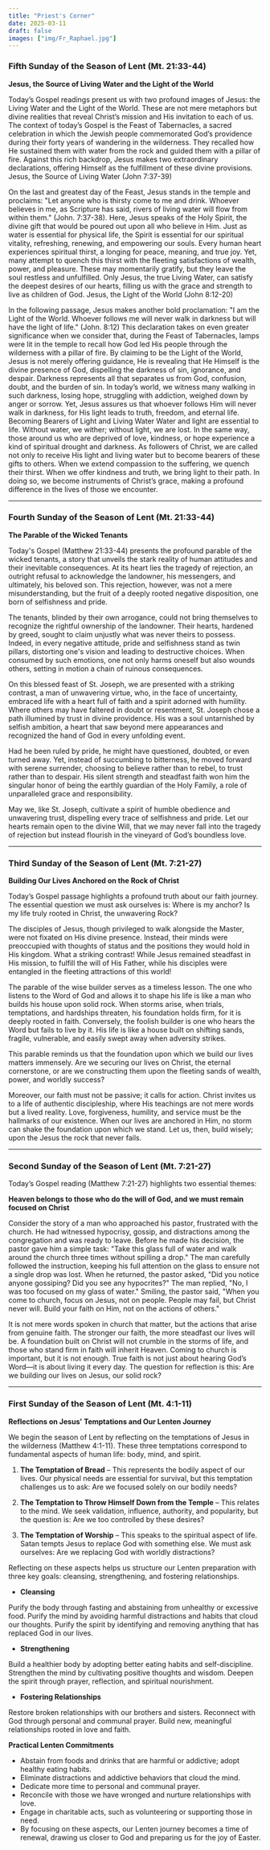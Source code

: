 ```yaml
---
title: "Priest's Corner"
date: 2025-03-11
draft: false
images: ["img/Fr_Raphael.jpg"]
---
```


### Fifth Sunday of the Season of Lent (Mt. 21:33-44)

**Jesus, the Source of Living Water and the Light of the World**

Today’s Gospel readings present us with two profound images of Jesus: the Living Water and the Light of the World. These are not mere metaphors but divine realities that reveal Christ’s mission and His invitation to each of us.
The context of today’s Gospel is the Feast of Tabernacles, a sacred celebration in which the Jewish people commemorated God’s providence during their forty years of wandering in the wilderness. They recalled how He sustained them with water from the rock and guided them with a pillar of fire. Against this rich backdrop, Jesus makes two extraordinary declarations, offering Himself as the fulfillment of these divine provisions.
Jesus, the Source of Living Water (John 7:37-39)

On the last and greatest day of the Feast, Jesus stands in the temple and proclaims: "Let anyone who is thirsty come to me and drink. Whoever believes in me, as Scripture has said, rivers of living water will flow from within them." (John. 7:37-38). Here, Jesus speaks of the Holy Spirit, the divine gift that would be poured out upon all who believe in Him. Just as water is essential for physical life, the Spirit is essential for our spiritual vitality, refreshing, renewing, and empowering our souls.
Every human heart experiences spiritual thirst, a longing for peace, meaning, and true joy. Yet, many attempt to quench this thirst with the fleeting satisfactions of wealth, power, and pleasure. These may momentarily gratify, but they leave the soul restless and unfulfilled. Only Jesus, the true Living Water, can satisfy the deepest desires of our hearts, filling us with the grace and strength to live as children of God.
Jesus, the Light of the World (John 8:12-20)

In the following passage, Jesus makes another bold proclamation: "I am the Light of the World. Whoever follows me will never walk in darkness but will have the light of life." (John. 8:12) This declaration takes on even greater significance when we consider that, during the Feast of Tabernacles, lamps were lit in the temple to recall how God led His people through the wilderness with a pillar of fire. By claiming to be the Light of the World, Jesus is not merely offering guidance, He is revealing that He Himself is the divine presence of God, dispelling the darkness of sin, ignorance, and despair. Darkness represents all that separates us from God, confusion, doubt, and the burden of sin. In today’s world, we witness many walking in such darkness, losing hope, struggling with addiction, weighed down by anger or sorrow. Yet, Jesus assures us that whoever follows Him will never walk in darkness, for His light leads to truth, freedom, and eternal life.
Becoming Bearers of Light and Living Water
Water and light are essential to life. Without water, we wither; without light, we are lost. In the same way, those around us who are deprived of love, kindness, or hope experience a kind of spiritual drought and darkness. As followers of Christ, we are called not only to receive His light and living water but to become bearers of these gifts to others. When we extend compassion to the suffering, we quench their thirst. When we offer kindness and truth, we bring light to their path. In doing so, we become instruments of Christ’s grace, making a profound difference in the lives of those we encounter.
<hr>

### Fourth Sunday of the Season of Lent (Mt. 21:33-44)

**The Parable of the Wicked Tenants**

Today's Gospel (Matthew 21:33-44) presents the profound parable of the wicked tenants, a story that unveils the stark reality of human attitudes and their inevitable consequences. At its heart lies the tragedy of rejection, an outright refusal to acknowledge the landowner, his messengers, and ultimately, his beloved son. This rejection, however, was not a mere misunderstanding, but the fruit of a deeply rooted negative disposition, one born of selfishness and pride.

The tenants, blinded by their own arrogance, could not bring themselves to recognize the rightful ownership of the landowner. Their hearts, hardened by greed, sought to claim unjustly what was never theirs to possess. Indeed, in every negative attitude, pride and selfishness stand as twin pillars, distorting one's vision and leading to destructive choices. When consumed by such emotions, one not only harms oneself but also wounds others, setting in motion a chain of ruinous consequences.

On this blessed feast of St. Joseph, we are presented with a striking contrast, a man of unwavering virtue, who, in the face of uncertainty, embraced life with a heart full of faith and a spirit adorned with humility. Where others may have faltered in doubt or resentment, St. Joseph chose a path illumined by trust in divine providence. His was a soul untarnished by selfish ambition, a heart that saw beyond mere appearances and recognized the hand of God in every unfolding event.

Had he been ruled by pride, he might have questioned, doubted, or even turned away. Yet, instead of succumbing to bitterness, he moved forward with serene surrender, choosing to believe rather than to rebel, to trust rather than to despair. His silent strength and steadfast faith won him the singular honor of being the earthly guardian of the Holy Family, a role of unparalleled grace and responsibility.

May we, like St. Joseph, cultivate a spirit of humble obedience and unwavering trust, dispelling every trace of selfishness and pride. Let our hearts remain open to the divine Will, that we may never fall into the tragedy of rejection but instead flourish in the vineyard of God’s boundless love.

<hr>

### Third Sunday of the Season of Lent (Mt. 7:21-27)

**Building Our Lives Anchored on the Rock of Christ**

Today’s Gospel passage highlights a profound truth about our faith journey. The essential question we must ask ourselves is: Where is my anchor? Is my life truly rooted in Christ, the unwavering Rock?

The disciples of Jesus, though privileged to walk alongside the Master, were not fixated on His divine presence. Instead, their minds were preoccupied with thoughts of status and the positions they would hold in His kingdom. What a striking contrast! While Jesus remained steadfast in His mission, to fulfill the will of His Father, while his disciples were entangled in the fleeting attractions of this world!

The parable of the wise builder serves as a timeless lesson. The one who listens to the Word of God and allows it to shape his life is like a man who builds his house upon solid rock. When storms arise, when trials, temptations, and hardships threaten, his foundation holds firm, for it is deeply rooted in faith. Conversely, the foolish builder is one who hears the Word but fails to live by it. His life is like a house built on shifting sands, fragile, vulnerable, and easily swept away when adversity strikes.

This parable reminds us that the foundation upon which we build our lives matters immensely. Are we securing our lives on Christ, the eternal cornerstone, or are we constructing them upon the fleeting sands of wealth, power, and worldly success?

Moreover, our faith must not be passive; it calls for action. Christ invites us to a life of authentic discipleship, where His teachings are not mere words but a lived reality. Love, forgiveness, humility, and service must be the hallmarks of our existence. When our lives are anchored in Him, no storm can shake the foundation upon which we stand. Let us, then, build wisely; upon the Jesus the rock that never fails.

<hr>

### Second Sunday of the Season of Lent (Mt. 7:21-27)

Today’s Gospel reading (Matthew 7:21-27) highlights two essential themes: 

**Heaven belongs to those who do the will of God, and we must remain focused on Christ**

Consider the story of a man who approached his pastor, frustrated with the church. He had witnessed hypocrisy, gossip, and distractions among the congregation and was ready to leave. Before he made his decision, the pastor gave him a simple task: "Take this glass full of water and walk around the church three times without spilling a drop." The man carefully followed the instruction, keeping his full attention on the glass to ensure not a single drop was lost. When he returned, the pastor asked, "Did you notice anyone gossiping? Did you see any hypocrites?" The man replied, "No, I was too focused on my glass of water." Smiling, the pastor said, "When you come to church, focus on Jesus, not on people. People may fail, but Christ never will. Build your faith on Him, not on the actions of others."

It is not mere words spoken in church that matter, but the actions that arise from genuine faith. The stronger our faith, the more steadfast our lives will be. A foundation built on Christ will not crumble in the storms of life, and those who stand firm in faith will inherit Heaven. Coming to church is important, but it is not enough. True faith is not just about hearing God’s Word—it is about living it every day. The question for reflection is this: Are we building our lives on Jesus, our solid rock?

<hr>

### First Sunday of the Season of Lent (Mt. 4:1-11)

**Reflections on Jesus' Temptations and Our Lenten Journey**

We begin the season of Lent by reflecting on the temptations of Jesus in the wilderness (Matthew 4:1-11). These three temptations correspond to fundamental aspects of human life: body, mind, and spirit.

1. **The Temptation of Bread** – This represents the bodily aspect of our lives. Our physical needs are essential for survival, but this temptation challenges us to ask: Are we focused solely on our bodily needs?

2. **The Temptation to Throw Himself Down from the Temple** – This relates to the mind. We seek validation, influence, authority, and popularity, but the question is: Are we too controlled by these desires?

3. **The Temptation of Worship** – This speaks to the spiritual aspect of life. Satan tempts Jesus to replace God with something else. We must ask ourselves: Are we replacing God with worldly distractions?

Reflecting on these aspects helps us structure our Lenten preparation with three key goals: cleansing, strengthening, and fostering relationships.

- **Cleansing**

Purify the body through fasting and abstaining from unhealthy or excessive food.
Purify the mind by avoiding harmful distractions and habits that cloud our thoughts.
Purify the spirit by identifying and removing anything that has replaced God in our lives.

- **Strengthening**

Build a healthier body by adopting better eating habits and self-discipline.
Strengthen the mind by cultivating positive thoughts and wisdom.
Deepen the spirit through prayer, reflection, and spiritual nourishment.

- **Fostering Relationships**

Restore broken relationships with our brothers and sisters.
Reconnect with God through personal and communal prayer.
Build new, meaningful relationships rooted in love and faith.

**Practical Lenten Commitments**
- Abstain from foods and drinks that are harmful or addictive; adopt healthy eating habits.
- Eliminate distractions and addictive behaviors that cloud the mind.
- Dedicate more time to personal and communal prayer.
- Reconcile with those we have wronged and nurture relationships with love.
- Engage in charitable acts, such as volunteering or supporting those in need.
- By focusing on these aspects, our Lenten journey becomes a time of renewal, drawing us closer to God and preparing us for the joy of Easter.